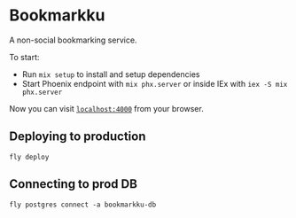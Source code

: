 # Bookmarkku

A non-social bookmarking service.

To start:

- Run `mix setup` to install and setup dependencies
- Start Phoenix endpoint with `mix phx.server` or inside IEx with `iex -S mix phx.server`

Now you can visit [`localhost:4000`](http://localhost:4000) from your browser.

## Deploying to production

`fly deploy`

## Connecting to prod DB

`fly postgres connect -a bookmarkku-db`
